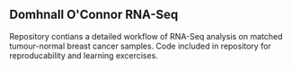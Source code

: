 ## Domhnall O'Connor RNA-Seq

Repository contians a detailed workflow of RNA-Seq analysis on matched tumour-normal breast cancer samples. Code included in repository for reproducability and learning excercises. 
